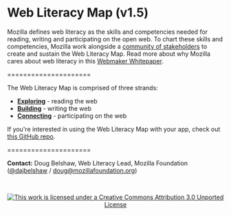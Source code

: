 Web Literacy Map (v1.5)
==========================

Mozilla defines web literacy as the skills and competencies needed for reading, writing and participating on the open web. To chart these skills and competencies, Mozilla work alongside a [community of stakeholders](https://github.com/mozilla/webliteracymap/blob/master/Contributors.md) to create and sustain the Web Literacy Map. Read more about why Mozilla cares about web literacy in this [Webmaker Whitepaper](https://mozilla.github.io/webmaker-whitepaper/).

=====================


The Web Literacy Map is comprised of three strands:

* **[Exploring](https://github.com/mozilla/webliteracymap/tree/master/v1.5%20%28current%29/Exploring)** - reading the web
* **[Building](https://github.com/mozilla/webliteracymap/tree/master/v1.5%20%28current%29/Building)** - writing the web
* **[Connecting](https://github.com/mozilla/webliteracymap/tree/master/v1.5%20%28current%29/Connecting)** - participating on the web 

If you're interested in using the Web Literacy Map with your app, check out [this GitHub repo](https://github.com/mozilla/web-literacy-client).

=====================

**Contact:** Doug Belshaw, Web Literacy Lead, Mozilla Foundation ([@dajbelshaw](https://twitter.com/dajbelshaw) / [doug@mozillafoundation.org](mailto:doug@mozillafoundation.org))

<br>
<p align="center"><a href="https://creativecommons.org/licenses/by/3.0/deed.en_US"><img src="https://i.creativecommons.org/l/by/3.0/88x31.png" alt="This work is licensed under a Creative Commons Attribution 3.0 Unported License"></a></p>
